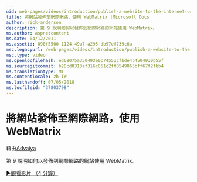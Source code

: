 ```yaml
---
uid: web-pages/videos/introduction/publish-a-website-to-the-internet-using-webmatrix
title: 將網站發佈至網際網路，使用 WebMatrix |Microsoft Docs
author: rick-anderson
description: 第 9 說明如何以發佈到網際網路的網站使用 WebMatrix。
ms.author: aspnetcontent
ms.date: 04/12/2011
ms.assetid: 090f5500-1124-49a7-a295-db97ef739c6a
msc.legacyurl: /web-pages/videos/introduction/publish-a-website-to-the-internet-using-webmatrix
msc.type: video
ms.openlocfilehash: ed68075a350493e0c74553cfbde4b4504930b55f
ms.sourcegitcommit: b28cd0313af316c051c2ff8549865bff67f2fbb4
ms.translationtype: MT
ms.contentlocale: zh-TW
ms.lasthandoff: 07/05/2018
ms.locfileid: "37803798"
---
```

<a name="publish-a-website-to-the-internet-using-webmatrix"></a>將網站發佈至網際網路，使用 WebMatrix
====================
藉由[Advaiya](https://twitter.com/Advaiyasolns)

第 9 說明如何以發佈到網際網路的網站使用 WebMatrix。

[&#9654;觀看影片 （4 分鐘）](https://channel9.msdn.com/Blogs/ASP-NET-Site-Videos/publish-a-website-to-the-internet-using-webmatrix)
